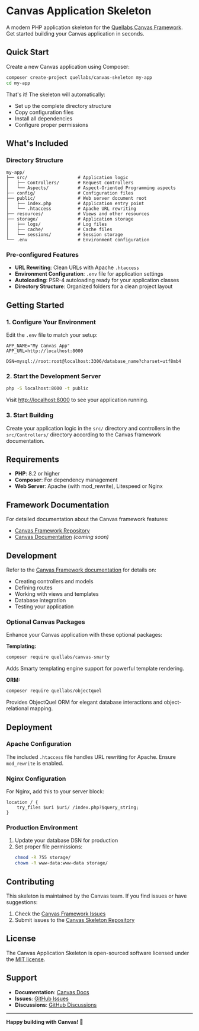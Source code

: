 # Canvas Application Skeleton

A modern PHP application skeleton for the [Quellabs Canvas Framework](https://github.com/quellabs/canvas). Get started building your Canvas application in seconds.

## Quick Start

Create a new Canvas application using Composer:

```bash
composer create-project quellabs/canvas-skeleton my-app
cd my-app
```

That's it! The skeleton will automatically:
- Set up the complete directory structure
- Copy configuration files
- Install all dependencies
- Configure proper permissions

## What's Included

### Directory Structure
```
my-app/
├── src/                   # Application logic
│   ├── Controllers/       # Request controllers
│   └── Aspects/           # Aspect-Oriented Programming aspects
├── config/                # Configuration files
├── public/                # Web server document root
│   ├── index.php          # Application entry point
│   └── .htaccess          # Apache URL rewriting
├── resources/             # Views and other resources
├── storage/               # Application storage
│   ├── logs/              # Log files
│   ├── cache/             # Cache files
│   └── sessions/          # Session storage
└── .env                   # Environment configuration
```

### Pre-configured Features
- **URL Rewriting**: Clean URLs with Apache `.htaccess`
- **Environment Configuration**: `.env` file for application settings
- **Autoloading**: PSR-4 autoloading ready for your application classes
- **Directory Structure**: Organized folders for a clean project layout

## Getting Started

### 1. Configure Your Environment

Edit the `.env` file to match your setup:

```env
APP_NAME="My Canvas App"
APP_URL=http://localhost:8000

DSN=mysql://root:root@localhost:3306/database_name?charset=utf8mb4
```

### 2. Start the Development Server

```bash
php -S localhost:8000 -t public
```

Visit [http://localhost:8000](http://localhost:8000) to see your application running.

### 3. Start Building

Create your application logic in the `src/` directory and controllers in the `src/Controllers/` directory according to the Canvas framework documentation.

## Requirements

- **PHP**: 8.2 or higher
- **Composer**: For dependency management
- **Web Server**: Apache (with mod_rewrite), Litespeed or Nginx

## Framework Documentation

For detailed documentation about the Canvas framework features:

- [Canvas Framework Repository](https://github.com/quellabs/canvas)
- [Canvas Documentation](https://canvas.quellabs.com/docs) *(coming soon)*

## Development

Refer to the [Canvas Framework documentation](https://github.com/quellabs/canvas) for details on:
- Creating controllers and models
- Defining routes
- Working with views and templates
- Database integration
- Testing your application

### Optional Canvas Packages

Enhance your Canvas application with these optional packages:

**Templating:**
```bash
composer require quellabs/canvas-smarty
```
Adds Smarty templating engine support for powerful template rendering.

**ORM:**
```bash
composer require quellabs/objectquel
```
Provides ObjectQuel ORM for elegant database interactions and object-relational mapping.

## Deployment

### Apache Configuration

The included `.htaccess` file handles URL rewriting for Apache. Ensure `mod_rewrite` is enabled.

### Nginx Configuration

For Nginx, add this to your server block:

```nginx
location / {
    try_files $uri $uri/ /index.php?$query_string;
}
```

### Production Environment

1. Update your database DSN for production
2. Set proper file permissions:
   ```bash
   chmod -R 755 storage/
   chown -R www-data:www-data storage/
   ```

## Contributing

This skeleton is maintained by the Canvas team. If you find issues or have suggestions:

1. Check the [Canvas Framework Issues](https://github.com/quellabs/canvas/issues)
2. Submit issues to the [Canvas Skeleton Repository](https://github.com/quellabs/canvas-skeleton/issues)

## License

The Canvas Application Skeleton is open-sourced software licensed under the [MIT license](LICENSE).

## Support

- **Documentation**: [Canvas Docs](https://canvas.quellabs.com/docs)
- **Issues**: [GitHub Issues](https://github.com/quellabs/canvas-skeleton/issues)
- **Discussions**: [GitHub Discussions](https://github.com/quellabs/canvas/discussions)

---

**Happy building with Canvas! 🎨**
